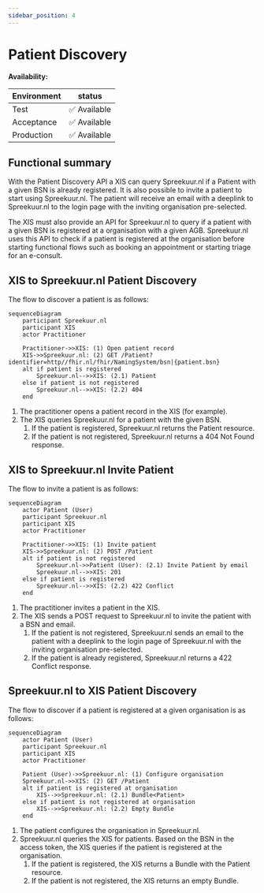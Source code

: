 ```yaml
---
sidebar_position: 4
---
```

# Patient Discovery
**Availability:**

| Environment | status       |
|-------------|--------------|
| Test        | ✅ Available  |
| Acceptance  | ✅ Available  |
| Production  | ✅ Available  |

## Functional summary
With the Patient Discovery API a XIS can query Spreekuur.nl if a Patient with a given BSN is already registered. It is 
also possible to invite a patient to start using Spreekuur.nl. The patient will receive an email with a deeplink to 
Spreekuur.nl to the login page with the inviting organisation pre-selected. 

The XIS must also provide an API for Spreekuur.nl to query if a patient with a given BSN is registered at a organisation
with a given AGB. Spreekuur.nl uses this API to check if a patient is registered at the organisation before starting 
functional flows such as booking an appointment or starting triage for an e-consult.

## XIS to Spreekuur.nl Patient Discovery
The flow to discover a patient is as follows:
```mermaid
sequenceDiagram    
    participant Spreekuur.nl
    participant XIS
    actor Practitioner

    Practitioner->>XIS: (1) Open patient record
    XIS->>Spreekuur.nl: (2) GET /Patient?identifier=http//fhir.nl/fhir/NamingSystem/bsn|{patient.bsn}
    alt if patient is registered
        Spreekuur.nl-->>XIS: (2.1) Patient
    else if patient is not registered
        Spreekuur.nl-->>XIS: (2.2) 404
    end
```
1. The practitioner opens a patient record in the XIS (for example).
2. The XIS queries Spreekuur.nl for a patient with the given BSN. 
   1. If the patient is registered, Spreekuur.nl returns the Patient resource.
   2. If the patient is not registered, Spreekuur.nl returns a 404 Not Found response.

## XIS to Spreekuur.nl Invite Patient
The flow to invite a patient is as follows:
```mermaid
sequenceDiagram
    actor Patient (User)
    participant Spreekuur.nl
    participant XIS
    actor Practitioner

    Practitioner->>XIS: (1) Invite patient
    XIS->>Spreekuur.nl: (2) POST /Patient
    alt if patient is not registered
        Spreekuur.nl->>Patient (User): (2.1) Invite Patient by email
        Spreekuur.nl-->>XIS: 201
    else if patient is registered
        Spreekuur.nl-->>XIS: (2.2) 422 Conflict
    end
```
1. The practitioner invites a patient in the XIS.
2. The XIS sends a POST request to Spreekuur.nl to invite the patient with a BSN and email.
    1. If the patient is not registered, Spreekuur.nl sends an email to the patient with a deeplink to the login page of 
        Spreekuur.nl with the inviting organisation pre-selected.
    2. If the patient is already registered, Spreekuur.nl returns a 422 Conflict response.

## Spreekuur.nl to XIS Patient Discovery
The flow to discover if a patient is registered at a given organisation is as follows:
```mermaid
sequenceDiagram
    actor Patient (User)
    participant Spreekuur.nl
    participant XIS
    actor Practitioner
    
    Patient (User)->>Spreekuur.nl: (1) Configure organisation
    Spreekuur.nl->>XIS: (2) GET /Patient
    alt if patient is registered at organisation
        XIS-->>Spreekuur.nl: (2.1) Bundle<Patient>
    else if patient is not registered at organisation
        XIS-->>Spreekuur.nl: (2.2) Empty Bundle
    end
```
1. The patient configures the organisation in Spreekuur.nl.
2. Spreekuur.nl queries the XIS for patients. Based on the BSN in the access token, the XIS queries if the patient is registered at the organisation.
   1. If the patient is registered, the XIS returns a Bundle with the Patient resource.
   2. If the patient is not registered, the XIS returns an empty Bundle.